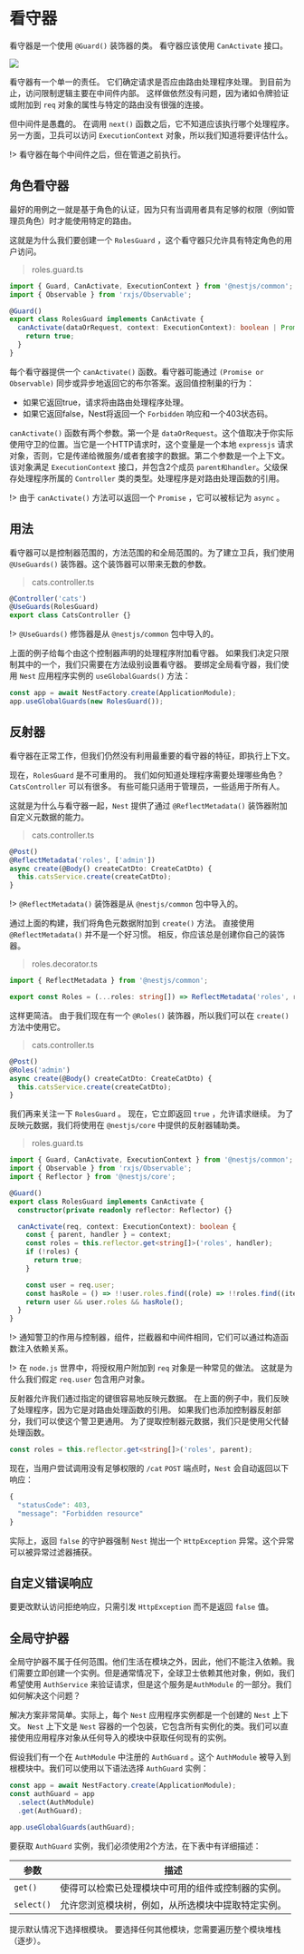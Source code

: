 # 看守器

看守器是一个使用 `@Guard()` 装饰器的类。 看守器应该使用 `CanActivate` 接口。

![](https://docs.nestjs.com/assets/Guards_1.png)

看守器有一个单一的责任。 它们确定请求是否应由路由处理程序处理。 到目前为止，访问限制逻辑主要在中间件内部。 这样做依然没有问题，因为诸如令牌验证或附加到 `req` 对象的属性与特定的路由没有很强的连接。

但中间件是愚蠢的。 在调用 `next()` 函数之后，它不知道应该执行哪个处理程序。 另一方面，卫兵可以访问 `ExecutionContext` 对象，所以我们知道将要评估什么。

!> 看守器在每个中间件之后，但在管道之前执行。

## 角色看守器

最好的用例之一就是基于角色的认证，因为只有当调用者具有足够的权限（例如管理员角色）时才能使用特定的路由。

这就是为什么我们要创建一个 `RolesGuard` ，这个看守器只允许具有特定角色的用户访问。

> roles.guard.ts

```typescript
import { Guard, CanActivate, ExecutionContext } from '@nestjs/common';
import { Observable } from 'rxjs/Observable';

@Guard()
export class RolesGuard implements CanActivate {
  canActivate(dataOrRequest, context: ExecutionContext): boolean | Promise<boolean> | Observable<boolean> {
    return true;
  }
}
```

每个看守器提供一个 `canActivate()` 函数。看守器可能通过 `(Promise or Observable)` 同步或异步地返回它的布尔答案。返回值控制巢的行为：

* 如果它返回true，请求将由路由处理程序处理。
* 如果它返回false，Nest将返回一个 `Forbidden` 响应和一个403状态码。

`canActivate()` 函数有两个参数。第一个是 `dataOrRequest`。这个值取决于你实际使用守卫的位置。当它是一个HTTP请求时，这个变量是一个本地 `expressjs` 请求对象，否则，它是传递给微服务/或者套接字的数据。第二个参数是一个上下文。该对象满足 `ExecutionContext` 接口，并包含2个成员 `parent和handler`。父级保存处理程序所属的 `Controller` 类的类型。处理程序是对路由处理函数的引用。

!> 由于 `canActivate()` 方法可以返回一个 `Promise` ，它可以被标记为 `async` 。

## 用法

看守器可以是控制器范围的，方法范围的和全局范围的。为了建立卫兵，我们使用 `@UseGuards()` 装饰器。这个装饰器可以带来无数的参数。

> cats.controller.ts

```typescript
@Controller('cats')
@UseGuards(RolesGuard)
export class CatsController {}
```

!> `@UseGuards()` 修饰器是从 `@nestjs/common` 包中导入的。

上面的例子给每个由这个控制器声明的处理程序附加看守器。 如果我们决定只限制其中的一个，我们只需要在方法级别设置看守器。 要绑定全局看守器，我们使用 `Nest` 应用程序实例的 `useGlobalGuards()` 方法：

```typescript
const app = await NestFactory.create(ApplicationModule);
app.useGlobalGuards(new RolesGuard());
```

## 反射器

看守器在正常工作，但我们仍然没有利用最重要的看守器的特征，即执行上下文。

现在，`RolesGuard` 是不可重用的。 我们如何知道处理程序需要处理哪些角色？ `CatsController` 可以有很多。 有些可能只适用于管理员，一些适用于所有人。

这就是为什么与看守器一起，`Nest` 提供了通过 `@ReflectMetadata()` 装饰器附加自定义元数据的能力。

> cats.controller.ts

```typescript
@Post()
@ReflectMetadata('roles', ['admin'])
async create(@Body() createCatDto: CreateCatDto) {
  this.catsService.create(createCatDto);
}
```

!> `@ReflectMetadata()` 装饰器是从 `@nestjs/common` 包中导入的。

通过上面的构建，我们将角色元数据附加到 `create()` 方法。 直接使用 `@ReflectMetadata()` 并不是一个好习惯。 相反，你应该总是创建你自己的装饰器。

> roles.decorator.ts

```typescript
import { ReflectMetadata } from '@nestjs/common';

export const Roles = (...roles: string[]) => ReflectMetadata('roles', roles);
```

这样更简洁。 由于我们现在有一个 `@Roles()` 装饰器，所以我们可以在 `create()` 方法中使用它。

> cats.controller.ts

```typescript
@Post()
@Roles('admin')
async create(@Body() createCatDto: CreateCatDto) {
  this.catsService.create(createCatDto);
}
```

我们再来关注一下 `RolesGuard` 。 现在，它立即返回 `true` ，允许请求继续。 为了反映元数据，我们将使用在 `@nestjs/core` 中提供的反射器辅助类。

> roles.guard.ts

```typescript
import { Guard, CanActivate, ExecutionContext } from '@nestjs/common';
import { Observable } from 'rxjs/Observable';
import { Reflector } from '@nestjs/core';

@Guard()
export class RolesGuard implements CanActivate {
  constructor(private readonly reflector: Reflector) {}

  canActivate(req, context: ExecutionContext): boolean {
    const { parent, handler } = context;
    const roles = this.reflector.get<string[]>('roles', handler);
    if (!roles) {
      return true;
    }

    const user = req.user;
    const hasRole = () => !!user.roles.find((role) => !!roles.find((item) => item === role));
    return user && user.roles && hasRole();
  }
}
```

!> 通知警卫的作用与控制器，组件，拦截器和中间件相同，它们可以通过构造函数注入依赖关系。

!> 在 `node.js` 世界中，将授权用户附加到 `req` 对象是一种常见的做法。 这就是为什么我们假定 `req.user` 包含用户对象。

反射器允许我们通过指定的键很容易地反映元数据。 在上面的例子中，我们反映了处理程序，因为它是对路由处理函数的引用。 如果我们也添加控制器反射部分，我们可以使这个警卫更通用。 为了提取控制器元数据，我们只是使用父代替处理函数。

```typescript
const roles = this.reflector.get<string[]>('roles', parent);
```

现在，当用户尝试调用没有足够权限的 `/cat` `POST` 端点时，`Nest` 会自动返回以下响应：

```typescript
{
  "statusCode": 403,
  "message": "Forbidden resource"
}
```

实际上，返回 `false` 的守护器强制 `Nest` 抛出一个 `HttpException` 异常。这个异常可以被异常过滤器捕获。

## 自定义错误响应

要更改默认访问拒绝响应，只需引发 `HttpException` 而不是返回 `false` 值。

## 全局守护器

全局守护器不属于任何范围。他们生活在模块之外，因此，他们不能注入依赖。我们需要立即创建一个实例。但是通常情况下，全球卫士依赖其他对象，例如，我们希望使用 `AuthService` 来验证请求，但是这个服务是`AuthModule` 的一部分。我们如何解决这个问题？

解决方案非常简单。实际上，每个 `Nest` 应用程序实例都是一个创建的 `Nest` 上下文。 `Nest` 上下文是 `Nest` 容器的一个包装，它包含所有实例化的类。我们可以直接使用应用程序对象从任何导入的模块中获取任何现有的实例。

假设我们有一个在 `AuthModule` 中注册的 `AuthGuard` 。这个 `AuthModule` 被导入到根模块中。我们可以使用以下语法选择 `AuthGuard` 实例：

```typescript
const app = await NestFactory.create(ApplicationModule);
const authGuard = app
  .select(AuthModule)
  .get(AuthGuard);

app.useGlobalGuards(authGuard);
```

要获取 `AuthGuard` 实例，我们必须使用2个方法，在下表中有详细描述：

|参数|描述|
|-----|-----|
|`get()` |使得可以检索已处理模块中可用的组件或控制器的实例。|
|`select()` |允许您浏览模块树，例如，从所选模块中提取特定实例。|

提示默认情况下选择根模块。 要选择任何其他模块，您需要遍历整个模块堆栈（逐步）。